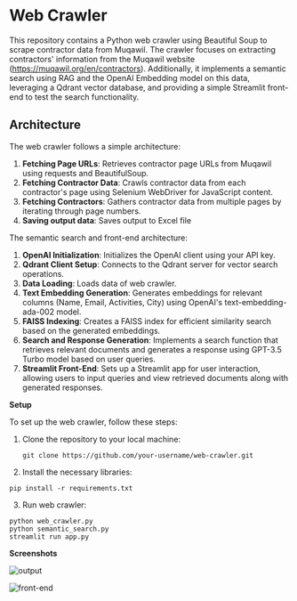 # Web Crawler

This repository contains a Python web crawler using Beautiful Soup to scrape contractor data from Muqawil. The crawler focuses on extracting contractors' information from the Muqawil website (https://muqawil.org/en/contractors). Additionally, it implements a semantic search using RAG and the OpenAI Embedding model on this data, leveraging a Qdrant vector database, and providing a simple Streamlit front-end to test the search functionality.

## Architecture

The web crawler follows a simple architecture:

1. **Fetching Page URLs**: Retrieves contractor page URLs from Muqawil using requests and BeautifulSoup.
2. **Fetching Contractor Data**: Crawls contractor data from each contractor's page using Selenium WebDriver for JavaScript content.
3. **Fetching Contractors**: Gathers contractor data from multiple pages by iterating through page numbers.
4. **Saving output data**: Saves output to Excel file

The semantic search and front-end architecture:

1. **OpenAI Initialization**: Initializes the OpenAI client using your API key.
2. **Qdrant Client Setup**: Connects to the Qdrant server for vector search operations.
3. **Data Loading**: Loads data of web crawler.
4. **Text Embedding Generation**: Generates embeddings for relevant columns (Name, Email, Activities, City) using OpenAI's text-embedding-ada-002 model.
5. **FAISS Indexing**: Creates a FAISS index for efficient similarity search based on the generated embeddings.
6. **Search and Response Generation**: Implements a search function that retrieves relevant documents and generates a response using GPT-3.5 Turbo model based on user queries.
7. **Streamlit Front-End**: Sets up a Streamlit app for user interaction, allowing users to input queries and view retrieved documents along with generated responses.
   
**Setup**

To set up the web crawler, follow these steps:

1. Clone the repository to your local machine:

   ```
   git clone https://github.com/your-username/web-crawler.git
   ```
   
2.  Install the necessary libraries:

   ```
   pip install -r requirements.txt
   ```

3.  Run web crawler:
   ```
   python web_crawler.py
   python semantic_search.py
  streamlit run app.py
   ```


**Screenshots**

![output](https://github.com/RashadMoqa/Web-Crawling/assets/73494887/db73e186-8b60-47e2-a547-79e34d7b41c8)

![front-end](https://github.com/RashadMoqa/Web-Crawling/assets/73494887/bdc3e8b0-0421-4479-8d3a-1bfa90e27a9c)
